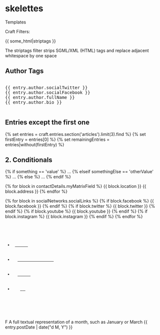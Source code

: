 # skelettes
Templates


Craft Filters:


{{ some_html|striptags }}

<p>The striptags filter strips SGML/XML (HTML) tags and replace adjacent whitespace by one space </p>


<h2>Author Tags</h2>

<pre>

{{ entry.author.socialTwitter }}
{{ entry.author.socialFacebook }}
{{ entry.author.fullName }}
{{ entry.author.bio }}

</pre>



<h2>Entries except the first one</h2>

{% set entries = craft.entries.section('articles').limit(3).find %}
{% set firstEntry = entries[0] %}
{% set remainingEntries = entries|without(firstEntry) %}

<h2> 2. Conditionals </h2>

{% if something == 'value' %}
    ...
{% elseif somethingElse == 'otherValue' %}
    ...
{% else %}
    ...
{% endif %}


{% for block in contactDetails.myMatrixField %}
     {{ block.location }}
     {{ block.address }}
{% endfor %}

{% for block in socialNetworks.socialLinks %}
{% if block.facebook %}     {{ block.facebook }}  {% endif %}
{% if block.twitter %}      {{ block.twitter }}   {% endif %}
{% if block.youtube %}      {{ block.youtube }}   {% endif %}
{% if block.instagram %}    {{ block.instagram }} {% endif %}
{% endfor %}

<div class="highlight highlight-text-html-django">
<pre>
				<ul>
				<li id="facebook"> <a href="https://www.facebook.com/musician_site" target="_blank" alt="Facebook" title="Facebook">  <i class="fa fa-facebook"></i>   </a></li>
				<li id="twitter">  <a href="https://twitter.com/musician_site" target="_blank" alt="Twitter" title="Twitter">          <i class="fa fa-twitter"></i>    </a></li>
				<li id="youtube">  <a href="https://www.youtube.com/user/musician_site" target="_blank" alt="YouTube" title="YouTube"> <i class="fa fa-youtube"></i>    </a></li>
				<li id="itunes">   <a href="https://itunes.apple.com/us/artist/musician_site/" target="_blank" alt="iTunes" title="iTunes"> <i class="fa fa-instagram"></i> </a></li>
				</ul>
 </pre>               
</div>               
                
F	A full textual representation of a month, such as January or March
{{ entry.postDate | date("d M, Y") }}

